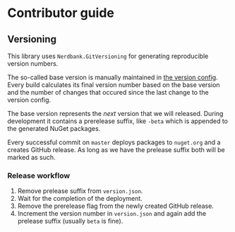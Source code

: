# Contributor guide

## Versioning

This library uses `Nerdbank.GitVersioning` for generating reproducible version numbers. 

The so-called base version is manually maintained in [the version config](version.json). Every build calculates its final version number based on the base version and the number of changes that occured since the last change to the version config.

The base version represents the _next_ version that we will released. During development it contains a prerelease suffix, like `-beta` which is appended to the generated NuGet packages.

Every successful commit on `master` deploys packages to `nuget.org` and a creates GitHub release. As long as we have the prelease suffix both will be marked as such.

### Release workflow

1. Remove prelease suffix from `version.json`.
1. Wait for the completion of the deployment.
1. Remove the prerelease flag from the newly created GitHub release.
1. Increment the version number in `version.json` and again add the prelease suffix (usually `beta` is fine).